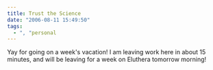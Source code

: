 ```yaml
---
title: Trust the Science
date: "2006-08-11 15:49:50"
tags:
  - ", "personal
---
```

Yay for going on a week's vacation!  I am leaving work here in about 15 minutes, and will be  leaving for a week on Eluthera tomorrow morning!

